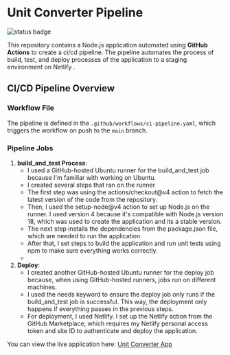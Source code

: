 # Unit Converter Pipeline
![status badge](https://github.com/PreciousDipe/Unit_Converter/actions/workflows/ci-pipeline.yaml/badge.svg)

This repository contains a Node.js application automated using **GitHub Actions** to create a ci/cd pipeline. The pipeline automates the process of build, test, and deploy processes of the application to a staging environment on Netlify .

## CI/CD Pipeline Overview

### Workflow File

The pipeline is defined in the `.github/workflows/ci-pipeline.yaml`, which triggers the workflow on push to the `main` branch.

### Pipeline Jobs

1. **build_and_test Process**:
   - I used a GitHub-hosted Ubuntu runner for the build_and_test job because I'm familiar with working on Ubuntu.
   - I created several steps that ran on the runner
   - The first step was using the actions/checkout@v4 action to fetch the latest version of the code from the repository.
   - Then, I used the setup-node@v4 action to set up Node.js on the runner. I used version 4 because it's compatible with Node.js version 18, which was used to create the application and its a stable version.
   - The next step installs the dependencies from the package.json file, which are needed to run the application.
   - After that, I set steps to build the application and run unit tests using npm to make sure everything works correctly.
   - 
2. **Deploy**:
   - I created another GitHub-hosted Ubuntu runner for the deploy job because, when using GitHub-hosted runners, jobs run on different machines.
   - I used the needs keyword to ensure the deploy job only runs if the build_and_test job is successful. This way, the deployment only happens if everything passes in the previous steps.
   - For deployment, I used Netlify. I set up the Netlify action from the GitHub Marketplace, which requires my Netlify personal access token and site ID to authenticate and deploy the application.
  
You can view the live application here: [Unit Converter App](https://myunitconverters.netlify.app)
